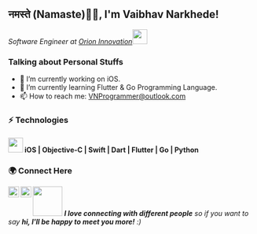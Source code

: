 <h2>नमस्ते (Namaste)🙏🏻, I'm Vaibhav Narkhede!</h2>
<p><em>Software Engineer at <a href="https://www.orioninc.com/">Orion Innovation</a><img src="https://media.giphy.com/media/WUlplcMpOCEmTGBtBW/giphy.gif" width="30"> 
</em></p>

### Talking about Personal Stuffs
- 🔭 I’m currently working on iOS.
- 🌱 I’m currently learning Flutter & Go Programming Language.
- 📫 How to reach me: VNProgrammer@outlook.com

### ⚡ Technologies
<h4>
   <img src="https://media.giphy.com/media/WUlplcMpOCEmTGBtBW/giphy.gif" width="30"> iOS | Objective-C | Swift | Dart | Flutter | Go | Python
</h4>

### 🌍 Connect Here
<a href="https://twitter.com/VNProgrammer">
  <img align="left" alt="Vaibhav Narkhede | Twitter" width="22px" src="https://cdn.jsdelivr.net/npm/simple-icons@v3/icons/twitter.svg" />
</a>
<a href="https://www.linkedin.com/in/VNProgrammer">
  <img align="left" alt="Vaibhav Narkhede | LinkdeIN" width="22px" src="https://cdn.jsdelivr.net/npm/simple-icons@v3/icons/linkedin.svg" />
</a>

<img src="https://media.giphy.com/media/LnQjpWaON8nhr21vNW/giphy.gif" width="60"> <em><b>I love connecting with different people</b> so if you want to say <b>hi, I'll be happy to meet you more!</b> :)</em>
